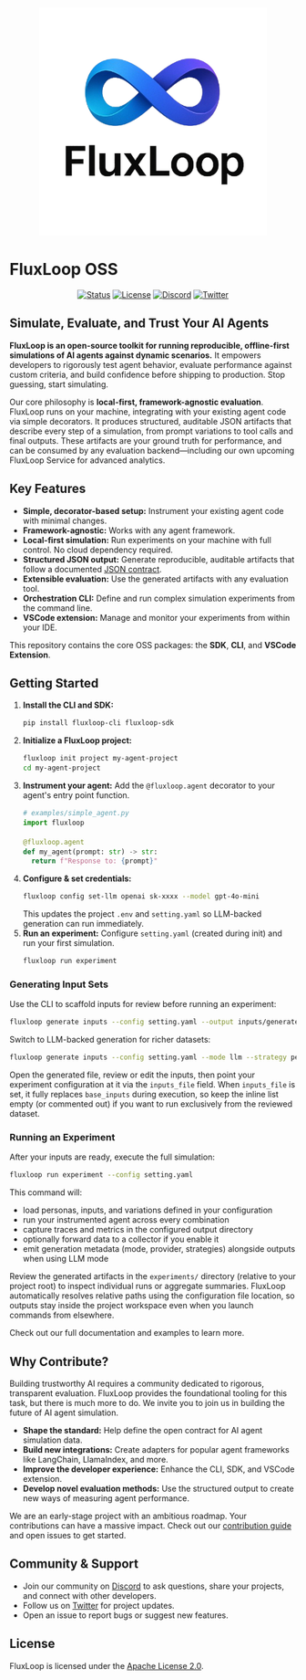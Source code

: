 <p align="center">
  <img src="fluxloop_logo_tr.png" alt="FluxLoop Logo" width="400"/>
</p>

# FluxLoop OSS

<p align="center">
  <a href="https://github.com/chuckgu/fluxloop"><img src="https://img.shields.io/badge/Status-Active-green" alt="Status"/></a>
  <a href="https://github.com/chuckgu/fluxloop/blob/main/packages/LICENSE"><img src="https://img.shields.io/badge/License-Apache_2.0-blue.svg" alt="License"/></a>
  <a href="https://discord.gg/your-discord-link"><img src="https://img.shields.io/discord/your-server-id?logo=discord" alt="Discord"/></a>
  <a href="https://twitter.com/your-twitter-handle"><img src="https://img.shields.io/twitter/follow/your-twitter-handle?style=social&label=Follow" alt="Twitter"/></a>
</p>

## Simulate, Evaluate, and Trust Your AI Agents

**FluxLoop is an open-source toolkit for running reproducible, offline-first simulations of AI agents against dynamic scenarios.** It empowers developers to rigorously test agent behavior, evaluate performance against custom criteria, and build confidence before shipping to production. Stop guessing, start simulating.

Our core philosophy is **local-first, framework-agnostic evaluation**. FluxLoop runs on your machine, integrating with your existing agent code via simple decorators. It produces structured, auditable JSON artifacts that describe every step of a simulation, from prompt variations to tool calls and final outputs. These artifacts are your ground truth for performance, and can be consumed by any evaluation backend—including our own upcoming FluxLoop Service for advanced analytics.

## Key Features

- **Simple, decorator-based setup:** Instrument your existing agent code with minimal changes.
- **Framework-agnostic:** Works with any agent framework.
- **Local-first simulation:** Run experiments on your machine with full control. No cloud dependency required.
- **Structured JSON output:** Generate reproducible, auditable artifacts that follow a documented [JSON contract](docs/api/json-contract.md).
- **Extensible evaluation:** Use the generated artifacts with any evaluation tool.
- **Orchestration CLI:** Define and run complex simulation experiments from the command line.
- **VSCode extension:** Manage and monitor your experiments from within your IDE.

This repository contains the core OSS packages: the **SDK**, **CLI**, and **VSCode Extension**.

## Getting Started

1. **Install the CLI and SDK:**
   ```bash
   pip install fluxloop-cli fluxloop-sdk
   ```
2. **Initialize a FluxLoop project:**
   ```bash
   fluxloop init project my-agent-project
   cd my-agent-project
   ```
3. **Instrument your agent:**
   Add the `@fluxloop.agent` decorator to your agent's entry point function.
   ```python
   # examples/simple_agent.py
   import fluxloop 
   
   @fluxloop.agent
   def my_agent(prompt: str) -> str:
     return f"Response to: {prompt}"
   ```
4. **Configure & set credentials:**
   ```bash
   fluxloop config set-llm openai sk-xxxx --model gpt-4o-mini
   ```
   This updates the project `.env` and `setting.yaml` so LLM-backed generation can run immediately.
5. **Run an experiment:**
   Configure `setting.yaml` (created during init) and run your first simulation.
   ```bash
   fluxloop run experiment
   ```

### Generating Input Sets

Use the CLI to scaffold inputs for review before running an experiment:

```bash
fluxloop generate inputs --config setting.yaml --output inputs/generated.yaml
```

Switch to LLM-backed generation for richer datasets:

```bash
fluxloop generate inputs --config setting.yaml --mode llm --strategy persona_based --output inputs/llm.yaml
```

Open the generated file, review or edit the inputs, then point your experiment
configuration at it via the `inputs_file` field. When `inputs_file` is set, it
fully replaces `base_inputs` during execution, so keep the inline list empty (or
commented out) if you want to run exclusively from the reviewed dataset.

### Running an Experiment

After your inputs are ready, execute the full simulation:

```bash
fluxloop run experiment --config setting.yaml
```

This command will:
- load personas, inputs, and variations defined in your configuration
- run your instrumented agent across every combination
- capture traces and metrics in the configured output directory
- optionally forward data to a collector if you enable it
- emit generation metadata (mode, provider, strategies) alongside outputs when using LLM mode

Review the generated artifacts in the `experiments/` directory (relative to your project root) to inspect
individual runs or aggregate summaries. FluxLoop automatically resolves relative paths using the configuration file location, so outputs stay inside the project workspace even when you launch commands from elsewhere.

Check out our full documentation and examples to learn more.

## Why Contribute?

Building trustworthy AI requires a community dedicated to rigorous, transparent evaluation. FluxLoop provides the foundational tooling for this task, but there is much more to do. We invite you to join us in building the future of AI agent simulation.

- **Shape the standard:** Help define the open contract for AI agent simulation data.
- **Build new integrations:** Create adapters for popular agent frameworks like LangChain, LlamaIndex, and more.
- **Improve the developer experience:** Enhance the CLI, SDK, and VSCode extension.
- **Develop novel evaluation methods:** Use the structured output to create new ways of measuring agent performance.

We are an early-stage project with an ambitious roadmap. Your contributions can have a massive impact. Check out our [contribution guide](CONTRIBUTING.md) and open issues to get started.

## Community & Support

- Join our community on [Discord](https://discord.gg/your-discord-link) to ask questions, share your projects, and connect with other developers.
- Follow us on [Twitter](https://twitter.com/your-twitter-handle) for project updates.
- Open an issue to report bugs or suggest new features.

## License
FluxLoop is licensed under the [Apache License 2.0](LICENSE).
